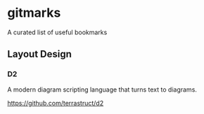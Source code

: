 # gitmarks
A curated list of useful bookmarks 


## Layout Design
### D2 

A modern diagram scripting language that turns text to diagrams. 

https://github.com/terrastruct/d2
